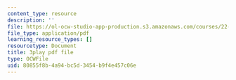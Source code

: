 ```yaml
---
content_type: resource
description: ''
file: https://ol-ocw-studio-app-production.s3.amazonaws.com/courses/22-15-essential-numerical-methods-fall-2014/80855f8b4a94bc5d3454b9f4e457c06e_WUxImdA7k8E.pdf
file_type: application/pdf
learning_resource_types: []
resourcetype: Document
title: 3play pdf file
type: OCWFile
uid: 80855f8b-4a94-bc5d-3454-b9f4e457c06e
---
```

